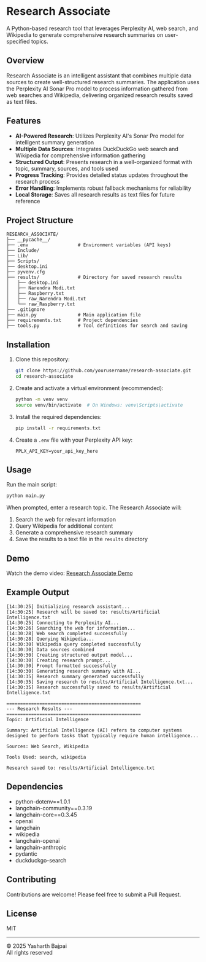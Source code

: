 # Research Associate

A Python-based research tool that leverages Perplexity AI, web search, and Wikipedia to generate comprehensive research summaries on user-specified topics.

## Overview

Research Associate is an intelligent assistant that combines multiple data sources to create well-structured research summaries. The application uses the Perplexity AI Sonar Pro model to process information gathered from web searches and Wikipedia, delivering organized research results saved as text files.

## Features

- **AI-Powered Research**: Utilizes Perplexity AI's Sonar Pro model for intelligent summary generation
- **Multiple Data Sources**: Integrates DuckDuckGo web search and Wikipedia for comprehensive information gathering
- **Structured Output**: Presents research in a well-organized format with topic, summary, sources, and tools used
- **Progress Tracking**: Provides detailed status updates throughout the research process
- **Error Handling**: Implements robust fallback mechanisms for reliability
- **Local Storage**: Saves all research results as text files for future reference

## Project Structure

```
RESEARCH_ASSOCIATE/
├── __pycache__/
├── .env                  # Environment variables (API keys)
├── Include/
├── Lib/
├── Scripts/
├── desktop.ini
├── pyvenv.cfg
├── results/              # Directory for saved research results
│   ├── desktop.ini
│   ├── Narendra Modi.txt
│   ├── Raspberry.txt
│   ├── raw_Narendra Modi.txt
│   └── raw_Raspberry.txt
├── .gitignore
├── main.py               # Main application file
├── requirements.txt      # Project dependencies
├── tools.py              # Tool definitions for search and saving
```

## Installation

1. Clone this repository:
   ```bash
   git clone https://github.com/yourusername/research-associate.git
   cd research-associate
   ```

2. Create and activate a virtual environment (recommended):
   ```bash
   python -m venv venv
   source venv/bin/activate  # On Windows: venv\Scripts\activate
   ```

3. Install the required dependencies:
   ```bash
   pip install -r requirements.txt
   ```

4. Create a `.env` file with your Perplexity API key:
   ```
   PPLX_API_KEY=your_api_key_here
   ```

## Usage

Run the main script:
```bash
python main.py
```

When prompted, enter a research topic. The Research Associate will:
1. Search the web for relevant information
2. Query Wikipedia for additional content
3. Generate a comprehensive research summary
4. Save the results to a text file in the `results` directory

## Demo

Watch the demo video: [Research Associate Demo](https://drive.google.com/file/d/1hBrBrNKlVpLzCLnnJBNk0gXAEGTde6Pb/view?usp=sharing)

## Example Output

```
[14:30:25] Initializing research assistant...
[14:30:25] Research will be saved to: results/Artificial Intelligence.txt
[14:30:25] Connecting to Perplexity AI...
[14:30:26] Searching the web for information...
[14:30:28] Web search completed successfully
[14:30:28] Querying Wikipedia...
[14:30:30] Wikipedia query completed successfully
[14:30:30] Data sources combined
[14:30:30] Creating structured output model...
[14:30:30] Creating research prompt...
[14:30:30] Prompt formatted successfully
[14:30:30] Generating research summary with AI...
[14:30:35] Research summary generated successfully
[14:30:35] Saving research to results/Artificial Intelligence.txt...
[14:30:35] Research successfully saved to results/Artificial Intelligence.txt

=================================================
--- Research Results ---
=================================================
Topic: Artificial Intelligence

Summary: Artificial Intelligence (AI) refers to computer systems designed to perform tasks that typically require human intelligence...

Sources: Web Search, Wikipedia

Tools Used: search, wikipedia

Research saved to: results/Artificial Intelligence.txt
```

## Dependencies

- python-dotenv==1.0.1
- langchain-community==0.3.19
- langchain-core==0.3.45
- openai
- langchain
- wikipedia
- langchain-openai
- langchain-anthropic
- pydantic
- duckduckgo-search

## Contributing

Contributions are welcome! Please feel free to submit a Pull Request.

## License

MIT

---

© 2025 Yasharth Bajpai  
All rights reserved

